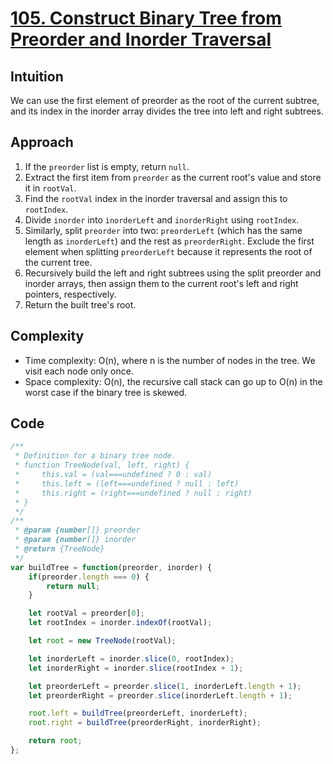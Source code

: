 # [105. Construct Binary Tree from Preorder and Inorder Traversal](https://leetcode.com/problems/construct-binary-tree-from-preorder-and-inorder-traversal/description/)

## Intuition

We can use the first element of preorder as the root of the current subtree, and its index in the inorder array divides the tree into left and right subtrees.

## Approach

1.  If the `preorder` list is empty, return `null`.
2.  Extract the first item from `preorder` as the current root's value and store it in `rootVal`.
3.  Find the `rootVal` index in the inorder traversal and assign this to `rootIndex`.
4.  Divide `inorder` into `inorderLeft` and `inorderRight` using `rootIndex`.
5.  Similarly, split `preorder` into two: `preorderLeft` (which has the same length as `inorderLeft`) and the rest as `preorderRight`. Exclude the first element when splitting `preorderLeft` because it represents the root of the current tree.
6.  Recursively build the left and right subtrees using the split preorder and inorder arrays, then assign them to the current root's left and right pointers, respectively.
7.  Return the built tree's root.

## Complexity

- Time complexity: O(n), where n is the number of nodes in the tree. We visit each node only once.
- Space complexity: O(n), the recursive call stack can go up to O(n) in the worst case if the binary tree is skewed.

## Code

```javascript
/**
 * Definition for a binary tree node.
 * function TreeNode(val, left, right) {
 *     this.val = (val===undefined ? 0 : val)
 *     this.left = (left===undefined ? null : left)
 *     this.right = (right===undefined ? null : right)
 * }
 */
/**
 * @param {number[]} preorder
 * @param {number[]} inorder
 * @return {TreeNode}
 */
var buildTree = function(preorder, inorder) {
    if(preorder.length === 0) {
        return null;
    }

    let rootVal = preorder[0];
    let rootIndex = inorder.indexOf(rootVal);

    let root = new TreeNode(rootVal);

    let inorderLeft = inorder.slice(0, rootIndex);
    let inorderRight = inorder.slice(rootIndex + 1);

    let preorderLeft = preorder.slice(1, inorderLeft.length + 1);
    let preorderRight = preorder.slice(inorderLeft.length + 1);

    root.left = buildTree(preorderLeft, inorderLeft);
    root.right = buildTree(preorderRight, inorderRight);

    return root;
};
```
